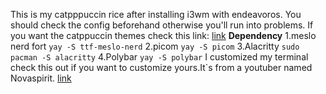This is my catpppuccin rice after installing i3wm with endeavoros.
You should check the config beforehand otherwise you'll run into problems.
If you want the catppuccin themes check this link:
[link](https://github.com/brycewalkerdev/catppuccin-gtk)
**Dependency**
1.meslo nerd fort
 `yay -S ttf-meslo-nerd`
2.picom
 `yay -S picom`
3.Alacritty
 `sudo pacman -S alacritty`
4.Polybar
 `yay -S polybar`
I customized my terminal check this out if you want to customize yours.It`s from a youtuber named Novaspirit.
[link](https://github.com/novaspirit/pimpyourterm)

